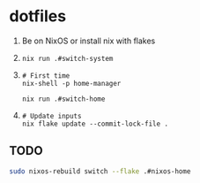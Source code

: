 # dotfiles

1. Be on NixOS or install nix with flakes

2. ```
   nix run .#switch-system
   ```

3. ```
   # First time
   nix-shell -p home-manager

   nix run .#switch-home
   ```

4. ```
   # Update inputs
   nix flake update --commit-lock-file .
   ```

## TODO
```bash
sudo nixos-rebuild switch --flake .#nixos-home
```
